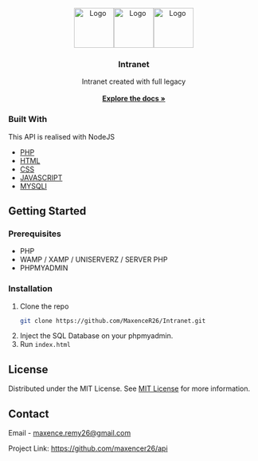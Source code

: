                          
<br/>
<div align="center">
<a href="https://github.com/MaxenceR26/">
<img src="https://imgur.com/pXDcIkx.jpg" alt="Logo" height="80"><img src="https://imgur.com/t4d3KHa.jpg" alt="Logo" height="80"><img src="https://imgur.com/Od6WrnG.jpg" alt="Logo" height="80">
</a>
<h3 align="center">Intranet</h3>
<p align="center">
Intranet created with full legacy
<br/>
<br/>
<a href="https://github.com/MaxenceR26/intranet/"><strong>Explore the docs »</strong></a>

  


</p>
</div>

 ### Built With

This API is realised with NodeJS

- [PHP](https://www.php.net/docs.php)
- [HTML](https://developer.mozilla.org/fr/docs/Web/HTML)
- [CSS](https://developer.mozilla.org/fr/docs/Web/css)
- [JAVASCRIPT](https://developer.mozilla.org/fr/docs/Web/javascript)
- [MYSQLI](https://www.php.net/manual/fr/book.mysqli.php)
 ## Getting Started

 ### Prerequisites

- PHP
- WAMP / XAMP / UNISERVERZ / SERVER PHP
- PHPMYADMIN
 ### Installation

1. Clone the repo
   ```sh
   git clone https://github.com/MaxenceR26/Intranet.git
   ```
3. Inject the SQL Database on your phpmyadmin.
4. Run ```index.html```
 ## License

Distributed under the MIT License. See [MIT License](https://opensource.org/licenses/MIT) for more information.
 ## Contact

Email - maxence.remy26@gmail.com

Project Link: https://github.com/maxencer26/api
